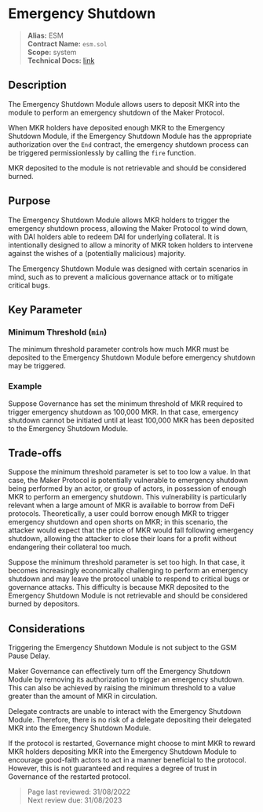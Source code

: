 # Emergency Shutdown

>**Alias:** ESM  
>**Contract Name:** `esm.sol`  
>**Scope:** system  
>**Technical Docs:** [link](https://docs.makerdao.com/smart-contract-modules/shutdown/emergency-shutdown-module)

## Description


The Emergency Shutdown Module allows users to deposit MKR into the module to perform an emergency shutdown of the Maker Protocol. 

When MKR holders have deposited enough MKR to the Emergency Shutdown Module, if the Emergency Shutdown Module has the appropriate authorization over the `End` contract, the emergency shutdown process can be triggered permissionlessly by calling the `fire` function.

MKR deposited to the module is not retrievable and should be considered burned.

## Purpose

The Emergency Shutdown Module allows MKR holders to trigger the emergency shutdown process, allowing the Maker Protocol to wind down, with DAI holders able to redeem DAI for underlying collateral. It is intentionally designed to allow a minority of MKR token holders to intervene against the wishes of a (potentially malicious) majority.

The Emergency Shutdown Module was designed with certain scenarios in mind, such as to prevent a malicious governance attack or to mitigate critical bugs.

## Key Parameter

### Minimum Threshold (`min`)

The minimum threshold parameter controls how much MKR must be deposited to the Emergency Shutdown Module before emergency shutdown may be triggered.

### Example

Suppose Governance has set the minimum threshold of MKR required to trigger emergency shutdown as 100,000 MKR. In that case, emergency shutdown cannot be initiated until at least 100,000 MKR has been deposited to the Emergency Shutdown Module. 

## Trade-offs

Suppose the minimum threshold parameter is set to too low a value. In that case, the Maker Protocol is potentially vulnerable to emergency shutdown being performed by an actor, or group of actors, in possession of enough MKR to perform an emergency shutdown. This vulnerability is particularly relevant when a large amount of MKR is available to borrow from DeFi protocols. Theoretically, a user could borrow enough MKR to trigger emergency shutdown and open shorts on MKR; in this scenario, the attacker would expect that the price of MKR would fall following emergency shutdown, allowing the attacker to close their loans for a profit without endangering their collateral too much.

Suppose the minimum threshold parameter is set too high. In that case, it becomes increasingly economically challenging to perform an emergency shutdown and may leave the protocol unable to respond to critical bugs or governance attacks. This difficulty is because MKR deposited to the Emergency Shutdown Module is not retrievable and should be considered burned by depositors. 

## Considerations

Triggering the Emergency Shutdown Module is not subject to the GSM Pause Delay.

Maker Governance can effectively turn off the Emergency Shutdown Module by removing its authorization to trigger an emergency shutdown. This can also be achieved by raising the minimum threshold to a value greater than the amount of MKR in circulation.

Delegate contracts are unable to interact with the Emergency Shutdown Module. Therefore, there is no risk of a delegate depositing their delegated MKR into the Emergency Shutdown Module.

If the protocol is restarted, Governance might choose to mint MKR to reward MKR holders depositing MKR into the Emergency Shutdown Module to encourage good-faith actors to act in a manner beneficial to the protocol. However, this is not guaranteed and requires a degree of trust in Governance of the restarted protocol.

>Page last reviewed: 31/08/2022  
>Next review due: 31/08/2023
